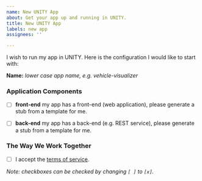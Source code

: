 ```yaml
---
name: New UNITY App
about: Get your app up and running in UNITY.
title: New UNITY App
labels: new app
assignees: ''

---
```


I wish to run my app in UNITY. Here is the configuration I would like to start with:

**Name:** *lower case app name, e.g. vehicle-visualizer*

### Application Components

 * [ ] **front-end** my app has a front-end (web application), please generate a stub from a template for me.
 * [ ] **back-end** my app has a back-end (e.g. REST service), please generate a stub from a template for me.


### The Way We Work Together

 * [ ] I accept the [terms of service](https://pages.atc-github.azure.cloud.bmw/UNITY/unity/Terms-of-Service.html).

*Note: checkboxes can be checked by changing `[ ]` to `[x]`.*
